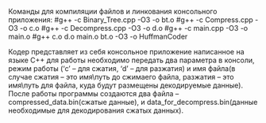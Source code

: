 Команды для компиляции файлов и линкования консольного приложения:
#g++ -c Binary_Tree.cpp -O3 -o bt.o
#g++ -c Compress.cpp -O3 -o c.o
#g++ -c Decompress.cpp -O3 -o d.o
#g++ -c main.cpp -O3 -o main.o
#g++ c.o d.o main.o bt.o -O3 -o HuffmanCoder


Кодер представляет из себя консольное приложение написанное на языке C++ для работы необходимо передать два параметра в консоли, режим работы (‘c’ – для сжатия, ‘d’ – для разжатия) и имя файла(в случае сжатия – это имя\путь до сжимаего файла, разжатия – это имя\путь для файла, куда будут размещены декодируемые данные). После работы программы создаются два файла – compressed_data.bin(сжатые данные), и data_for_decompress.bin(данные необходимые для декодирования сжатых данных).
